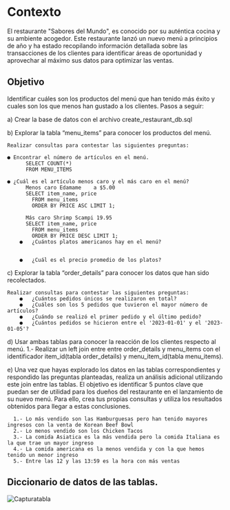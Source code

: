 # Contexto
El restaurante "Sabores del Mundo", es conocido por su auténtica cocina y su ambiente acogedor.
Este restaurante lanzó un nuevo menú a principios de año y ha estado recopilando información detallada sobre las transacciones de los clientes para identificar áreas de oportunidad y aprovechar al máximo sus datos para optimizar las ventas.
## Objetivo

Identificar cuáles son los productos del menú que han tenido más éxito y cuales son los que menos han gustado a los clientes.
Pasos a seguir:

  a)	Crear la base de datos con el archivo create_restaurant_db.sql

  b)	Explorar la tabla “menu_items” para conocer los productos del menú.
  
	Realizar consultas para contestar las siguientes preguntas:
      
	● Encontrar el número de artículos en el menú.
          SELECT COUNT(*)
          FROM MENU_ITEMS
        
	● ¿Cuál es el artículo menos caro y el más caro en el menú?
          Menos caro Edamame	a $5.00
          SELECT item_name, price
	        FROM menu_items 
	        ORDER BY PRICE ASC LIMIT 1;
          
          Más caro Shrimp Scampi 19.95
          SELECT item_name, price
	        FROM menu_items 
	        ORDER BY PRICE DESC LIMIT 1;
        ●	¿Cuántos platos americanos hay en el menú?

        
        ●	¿Cuál es el precio promedio de los platos?
  
c) Explorar la tabla “order_details” para conocer los datos que han sido recolectados.

	Realizar consultas para contestar las siguientes preguntas:
        ●	¿Cuántos pedidos únicos se realizaron en total?
        ●	¿Cuáles son los 5 pedidos que tuvieron el mayor número de artículos?
        ●	¿Cuándo se realizó el primer pedido y el último pedido?
        ●	¿Cuántos pedidos se hicieron entre el '2023-01-01' y el '2023-01-05'?
  
d) Usar ambas tablas para conocer la reacción de los clientes respecto al menú.
      1.- Realizar un left join entre entre order_details y menu_items con el identificador item_id(tabla order_details) y menu_item_id(tabla menu_items).
  
e) Una vez que hayas explorado los datos en las tablas correspondientes y respondido las preguntas planteadas, realiza un análisis adicional utilizando este join entre las tablas. El objetivo es identificar 5 puntos clave que puedan ser de utilidad para los dueños del restaurante en el lanzamiento de su nuevo menú. Para ello, crea tus propias consultas y utiliza los resultados obtenidos para llegar a estas             conclusiones.

      1.- Lo más vendido son las Hamburguesas pero han tenido mayores ingresos con la venta de Korean Beef Bowl
      2.- Lo menos vendido son los Chicken Tacos
      3.- La comida Asiatica es la más vendida pero la comida Italiana es la que trae un mayor ingreso
      4.- La comida americana es la menos vendida y con la que hemos tenido un menor ingreso
      5.- Entre las 12 y las 13:59 es la hora con más ventas
      
## Diccionario de datos de las tablas.

 ![Capturatabla](https://github.com/user-attachments/assets/7a40a7f0-a810-4d33-b02d-1d45830f45d7)


